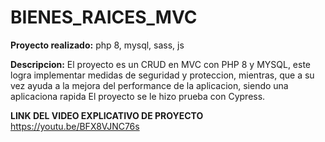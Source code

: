 # BIENES_RAICES_MVC
**Proyecto realizado:** php 8, mysql, sass, js 

**Descripcion:** El proyecto es un CRUD en MVC con PHP 8 y MYSQL, este logra implementar medidas de seguridad y proteccion, mientras, 
que a su vez ayuda a la mejora del performance de la aplicacion, siendo una aplicaciona rapida
El proyecto se le hizo prueba con Cypress.

**LINK DEL VIDEO EXPLICATIVO DE PROYECTO** https://youtu.be/BFX8VJNC76s
